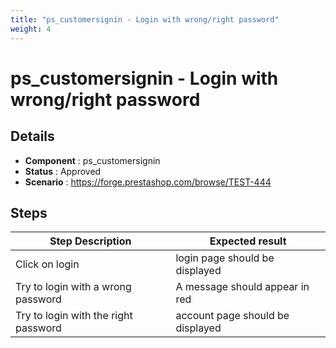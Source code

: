 ```yaml
---
title: "ps_customersignin - Login with wrong/right password"
weight: 4
---
```


# ps_customersignin - Login with wrong/right password
## Details
* **Component** : ps_customersignin
* **Status** : Approved
* **Scenario** : https://forge.prestashop.com/browse/TEST-444

## Steps
| Step Description | Expected result |
| ----- | ----- |
| Click on login | login page should be displayed |
| Try to login with a wrong password | A message should appear in red |
| Try to login with the right password | account page should be displayed |